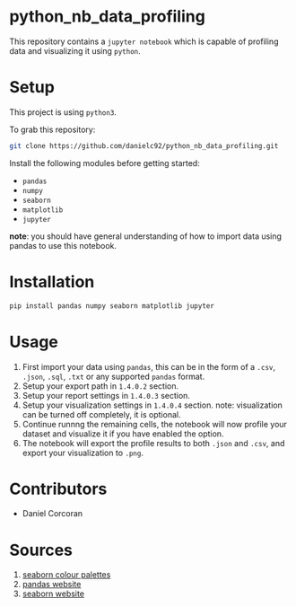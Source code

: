 # python_nb_data_profiling
This repository contains a `jupyter notebook` which is capable of profiling data and visualizing it using `python`.

# Setup
This project is using `python3`.

To grab this repository:
```sh
git clone https://github.com/danielc92/python_nb_data_profiling.git
```

Install the following modules before getting started:
- `pandas`
- `numpy`
- `seaborn`
- `matplotlib`
- `jupyter`

**note**: you should have general understanding of how to import data using pandas to use this notebook.

# Installation
```sh
pip install pandas numpy seaborn matplotlib jupyter
```

# Usage
1. First import your data using `pandas`, this can be in the form of a `.csv`, `.json`, `.sql`, `.txt` or any supported `pandas` format.
2. Setup your export path in `1.4.0.2` section.
3. Setup your report settings in `1.4.0.3` section.
4. Setup your visualization settings in `1.4.0.4` section. note: visualization can be turned off completely, it is optional.
5. Continue runnng the remaining cells, the notebook will now profile your dataset and visualize it if you have enabled the option.
6. The notebook will export the profile results to both `.json` and `.csv`, and export your visualization to `.png`.


# Contributors
- Daniel Corcoran

# Sources
1. [seaborn colour palettes](https://seaborn.pydata.org/tutorial/color_palettes.html)
2. [pandas website](https://pandas.pydata.org/)
3. [seaborn website](https://seaborn.pydata.org/)